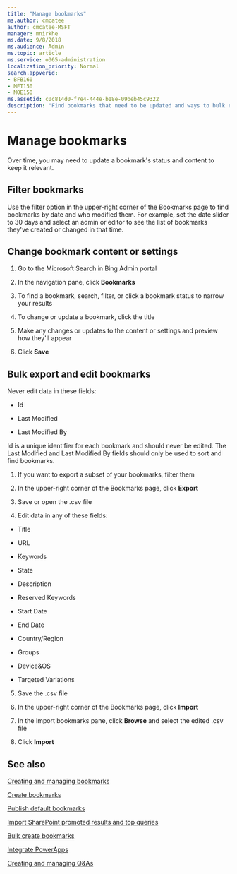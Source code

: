 ```yaml
---
title: "Manage bookmarks"
ms.author: cmcatee
author: cmcatee-MSFT
manager: mnirkhe
ms.date: 9/8/2018
ms.audience: Admin
ms.topic: article
ms.service: o365-administration
localization_priority: Normal
search.appverid:
- BFB160
- MET150
- MOE150
ms.assetid: c0c814d0-f7e4-444e-b18e-09beb45c9322
description: "Find bookmarks that need to be updated and ways to bulk edit bookmark results for Microsoft Search in Bing"
---
```


# Manage bookmarks

Over time, you may need to update a bookmark's status and content to keep it relevant. 
  
## Filter bookmarks

Use the filter option in the upper-right corner of the Bookmarks page to find bookmarks by date and who modified them. For example, set the date slider to 30 days and select an admin or editor to see the list of bookmarks they've created or changed in that time.
  
## Change bookmark content or settings

1. Go to the Microsoft Search in Bing Admin portal
    
2. In the navigation pane, click **Bookmarks**
    
3. To find a bookmark, search, filter, or click a bookmark status to narrow your results
    
4. To change or update a bookmark, click the title
    
5. Make any changes or updates to the content or settings and preview how they'll appear 
    
6. Click **Save**
    
## Bulk export and edit bookmarks

Never edit data in these fields:
  
- Id
    
- Last Modified
    
- Last Modified By
    
Id is a unique identifier for each bookmark and should never be edited. The Last Modified and Last Modified By fields should only be used to sort and find bookmarks.
  
1. If you want to export a subset of your bookmarks, filter them
    
2. In the upper-right corner of the Bookmarks page, click **Export**
    
3. Save or open the .csv file
    
4. Edit data in any of these fields:
    
  - Title
    
  - URL
    
  - Keywords
    
  - State
    
  - Description
    
  - Reserved Keywords
    
  - Start Date
    
  - End Date
    
  - Country/Region
    
  - Groups
    
  - Device&amp;OS
    
  - Targeted Variations
    
5. Save the .csv file
    
6. In the upper-right corner of the Bookmarks page, click **Import**
    
7. In the Import bookmarks pane, click **Browse** and select the edited .csv file 
    
8. Click **Import**
    
## See also

[Creating and managing bookmarks](create-and-manage-bookmarks.md)
  
[Create bookmarks](create-bookmarks.md)
  
[Publish default bookmarks](publish-default-bookmarks.md)
  
[Import SharePoint promoted results and top queries](import-sharepoint-promoted-results-and-top-queries.md)
  
[Bulk create bookmarks](bulk-create-bookmarks.md)
  
[Integrate PowerApps](integrate-powerapps.md)
  
[Creating and managing Q&As](../q-as/create-and-manage-qas.md)
  

